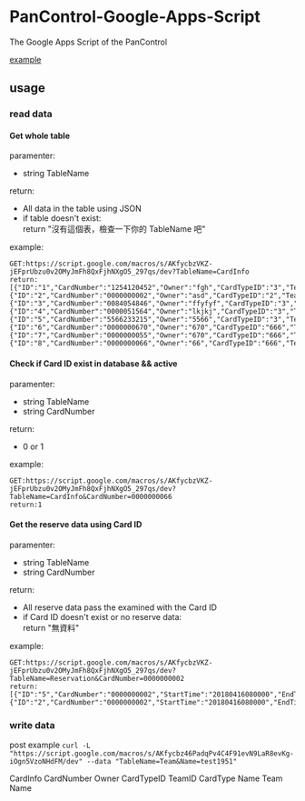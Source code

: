 # PanControl-Google-Apps-Script
The Google Apps Script of the PanControl

[example](https://sites.google.com/view/cardelectricitytest/%E9%A6%96%E9%A0%81)

## usage
### read data
#### Get whole table
paramenter:
* string TableName

return:
* All data in the table using JSON
* if table doesn't exist: <br>
    return "沒有這個表，檢查一下你的 TableName 吧"

example:
```
GET:https://script.google.com/macros/s/AKfycbzVKZ-jEFprUbzu0v2OMyJmFh8QxFjhNXgO5_297qs/dev?TableName=CardInfo
return:[{"ID":"1","CardNumber":"1254120452","Owner":"fgh","CardTypeID":"3","TeamID":"null","CreatedTime":"20180415194815","IsActive":"1"},{"ID":"2","CardNumber":"0000000002","Owner":"asd","CardTypeID":"2","TeamID":"4","CreatedTime":"20180415194827","IsActive":"1"},{"ID":"3","CardNumber":"0084054846","Owner":"ffyfyf","CardTypeID":"3","TeamID":"3","CreatedTime":"20180415195454","IsActive":"1"},{"ID":"4","CardNumber":"0000051564","Owner":"lkjkj","CardTypeID":"3","TeamID":"5","CreatedTime":"20180415200248","IsActive":"1"},{"ID":"5","CardNumber":"5566233215","Owner":"5566","CardTypeID":"3","TeamID":"null","CreatedTime":"20180415215037","IsActive":"1"},{"ID":"6","CardNumber":"0000000670","Owner":"670","CardTypeID":"666","TeamID":"null","CreatedTime":"20180415215547","IsActive":"1"},{"ID":"7","CardNumber":"0000000055","Owner":"670","CardTypeID":"666","TeamID":"null","CreatedTime":"20180415215636","IsActive":"0"},{"ID":"8","CardNumber":"0000000066","Owner":"66","CardTypeID":"666","TeamID":"null","CreatedTime":"20180415215832","IsActive":"1"}]
```
#### Check if Card ID exist in database && active
paramenter:
* string TableName
* string CardNumber

return:
* 0 or 1

example:
```
GET:https://script.google.com/macros/s/AKfycbzVKZ-jEFprUbzu0v2OMyJmFh8QxFjhNXgO5_297qs/dev?TableName=CardInfo&CardNumber=0000000066
return:1
```
#### Get the reserve data using Card ID
paramenter:
* string TableName
* string CardNumber

return:
* All reserve data pass the examined with the Card ID
* if Card ID doesn't exist or no reserve data: <br>
        return "無資料"

example:
```
GET:https://script.google.com/macros/s/AKfycbzVKZ-jEFprUbzu0v2OMyJmFh8QxFjhNXgO5_297qs/dev?TableName=Reservation&CardNumber=0000000002
return:[{"ID":"5","CardNumber":"0000000002","StartTime":"20180416080000","EndTime":"20180416230000","Approved":"1"},{"ID":"2","CardNumber":"0000000002","StartTime":"20180416080000","EndTime":"20180416230000","Approved":"1"}]
```

### write data
post
example `curl -L "https://script.google.com/macros/s/AKfycbz46PadqPv4C4F91evN9LaR8evKg-iOgn5VzoNHdFM/dev" --data "TableName=Team&Name=test1951"`

CardInfo CardNumber	Owner	CardTypeID	TeamID
CardType Name
Team Name
